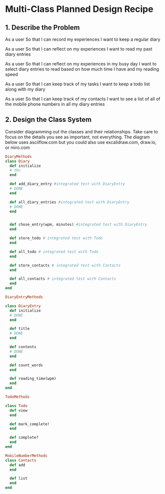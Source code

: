 # Multi-Class Planned Design Recipe
## 1. Describe the Problem
As a user
So that I can record my experiences
I want to keep a regular diary

As a user
So that I can reflect on my experiences
I want to read my past diary entries

As a user
So that I can reflect on my experiences in my busy day
I want to select diary entries to read based on how much time I have and my reading speed

As a user
So that I can keep track of my tasks
I want to keep a todo list along with my diary

As a user
So that I can keep track of my contacts
I want to see a list of all of the mobile phone numbers in all my diary entries

## 2. Design the Class System
Consider diagramming out the classes and their relationships. Take care to focus on the details you see as important, not everything. The diagram below uses asciiflow.com but you could also use excalidraw.com, draw.io, or miro.com



```ruby
DiaryMethods
class Diary
  def initialize
  # tbc
  end

  def add_diary_entry #integrated test with DiaryEntry
  # DONE
  end

  def all_diary_entries #integrated test with DiaryEntry
  # DONE
  end 


  def chose_entry(wpm, minutes) #integrated test with DiaryEntry
  end

  def store_todo # integrated test with Todo
  end

  def all_todo # integrated test with Todo
  end

  def store_contacts # integrated test with Contacts
  end

  def all_contacts # integrated test with Contacts
  end
end

DiaryEntryMethods

class DiaryEntry
  def initialize
  # DONE
  end

  def title
  # DONE
  end

  def contents
  # DONE
  end

  def count_words
  end

  def reading_time(wpm)
  end
end

TodoMethods

class Todo
  def view
  end

  def mark_complete!
  end

  def complete?
  end
end

MobileNumberMethods
class Contacts
  def add
  end

  def list
  end
end

```
